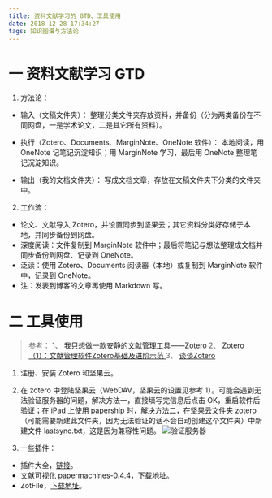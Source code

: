 ```yaml
---
title: 资料文献学习的 GTD、工具使用
date: 2018-12-28 17:34:27
tags: 知识图谱与方法论
---
```

# 一 资料文献学习 GTD
1. 方法论：
- 输入（文稿文件夹）：
整理分类文件夹存放资料，并备份（分为两类备份在不同网盘，一是学术论文，二是其它所有资料）。

- 执行（Zotero、Documents、MarginNote、OneNote 软件）：
本地阅读，用 OneNote 记笔记沉淀知识；用 MarginNote 学习，最后用 OneNote 整理笔记沉淀知识。

- 输出（我的文档文件夹）：
写成文档文章，存放在文稿文件夹下分类的文件夹中。

2. 工作流：
- 论文、文献导入 Zotero，并设置同步到坚果云；其它资料分类好存储于本地，并同步备份到网盘。
- 深度阅读：文件复制到 MarginNote 软件中；最后将笔记与想法整理成文档并同步备份到网盘、记录到 OneNote。
- 泛读：使用 Zotero、Documents 阅读器（本地）或复制到 MarginNote 软件中，记录到 OneNote。
- 注：发表到博客的文章再使用 Markdown 写。

# 二 工具使用
> 参考：
1、 [我只想做一款安静的文献管理工具——Zotero](https://sspai.com/post/32650)
2、 [Zotero（1）：文献管理软件Zotero基础及进阶示范 ](https://www.yangzhiping.com/tech/zotero1.html)
3、 [谈谈Zotero](https://www.jianshu.com/p/6adcf5f528fe)

1. 注册、安装 Zotero 和坚果云。

2. 在 zotero 中登陆坚果云（WebDAV，坚果云的设置见参考 1）。可能会遇到无法验证服务器的问题，解决方法一，直接填写完信息后点击 OK，重启软件后验证；在 iPad 上使用 papership 时，解决方法二，在坚果云文件夹 zotero（可能需要新建此文件夹，因为无法验证的话不会自动创建这个文件夹）中新建文件 lastsync.txt，这是因为兼容性问题。
![验证服务器](图1.PNG)

3. 一些插件：
- 插件大全，[链接](https://www.zotero.org/support/plugins)。
- 文献可视化 papermachines-0.4.4，[下载地址](https://github.com/papermachines/papermachines/releases)。
- ZotFile，[下载地址](http://zotfile.com/)。